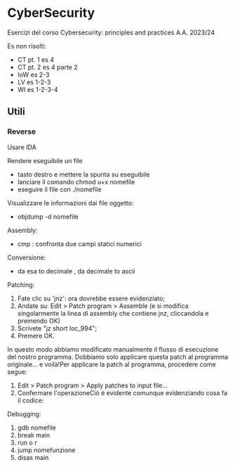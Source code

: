 # CyberSecurity

Esercizi del corso Cybersecurity: principles and practices A.A. 2023/24

Es non risolti:

- CT pt. 1 es 4
- CT pt. 2 es 4 parte 2
- IoW es 2-3
- LV es 1-2-3
- WI es 1-2-3-4

## Utili

### Reverse

Usare IDA

Rendere eseguibile un file

- tasto destro e mettere la spunta su eseguibile
- lanciare il comando chmod u+x nomefile
- eseguire il file con ./nomefile

Visualizzare le informazioni dai file oggetto:

- objdump -d nomefile

Assembly:

- cmp : confronta due campi statici numerici

Conversione:

- da esa to decimale , da decimale to ascii

Patching:

1. Fate clic su 'jnz': ora dovrebbe essere evidenziato; 
2. Andate su: Edit > Patch program > Assemble (e si modifica singolarmente la linea di assembly che contiene jnz, cliccandola e premendo OK)
3. Scrivete "jz short loc_994";
4. Premere OK.

In questo modo abbiamo modificato manualmente il flusso di esecuzione del nostro programma. Dobbiamo solo applicare questa patch al programma originale... e voilà!Per applicare la patch al programma, procedere come segue:

1. Edit > Patch program > Apply patches to input file...
2. Confermare l'operazioneCiò è evidente comunque evidenziando cosa fa il codice:


Debugging:

1. gdb nomefile
2. break main
3. run o r
4. jump nomefunzione
5. disas main
